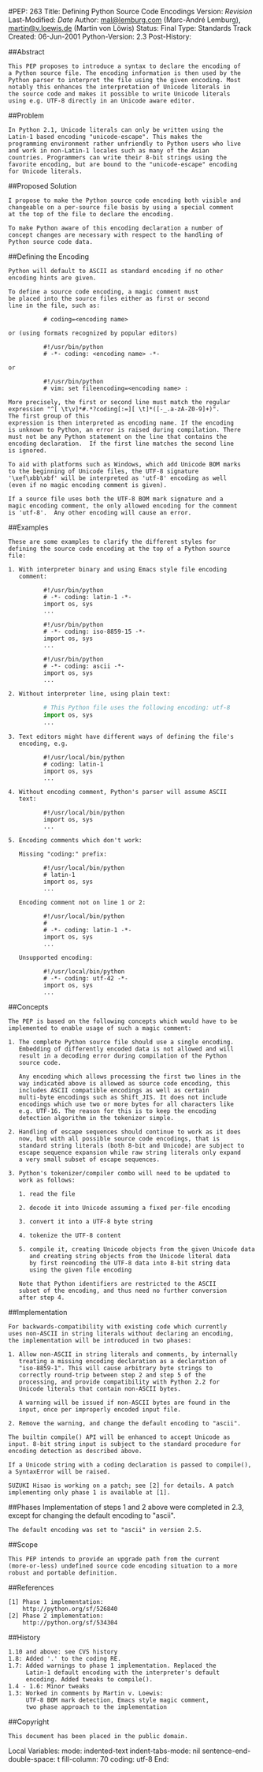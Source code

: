 #PEP: 263
Title: Defining Python Source Code Encodings
Version: $Revision$
Last-Modified: $Date$
Author: mal@lemburg.com (Marc-André Lemburg),
  martin@v.loewis.de (Martin von Löwis)
Status: Final
Type: Standards Track
Created: 06-Jun-2001
Python-Version: 2.3
Post-History: 

##Abstract

    This PEP proposes to introduce a syntax to declare the encoding of
    a Python source file. The encoding information is then used by the
    Python parser to interpret the file using the given encoding. Most
    notably this enhances the interpretation of Unicode literals in
    the source code and makes it possible to write Unicode literals
    using e.g. UTF-8 directly in an Unicode aware editor.

##Problem

    In Python 2.1, Unicode literals can only be written using the
    Latin-1 based encoding "unicode-escape". This makes the
    programming environment rather unfriendly to Python users who live
    and work in non-Latin-1 locales such as many of the Asian 
    countries. Programmers can write their 8-bit strings using the
    favorite encoding, but are bound to the "unicode-escape" encoding
    for Unicode literals.

##Proposed Solution

    I propose to make the Python source code encoding both visible and
    changeable on a per-source file basis by using a special comment
    at the top of the file to declare the encoding.

    To make Python aware of this encoding declaration a number of
    concept changes are necessary with respect to the handling of
    Python source code data.

##Defining the Encoding

    Python will default to ASCII as standard encoding if no other
    encoding hints are given.

    To define a source code encoding, a magic comment must
    be placed into the source files either as first or second
    line in the file, such as:
```
          # coding=<encoding name>
```

    or (using formats recognized by popular editors)
```
          #!/usr/bin/python
          # -*- coding: <encoding name> -*-
```
    or
```
          #!/usr/bin/python
          # vim: set fileencoding=<encoding name> :
```

    More precisely, the first or second line must match the regular
    expression "^[ \t\v]*#.*?coding[:=][ \t]*([-_.a-zA-Z0-9]+)".
    The first group of this
    expression is then interpreted as encoding name. If the encoding
    is unknown to Python, an error is raised during compilation. There
    must not be any Python statement on the line that contains the
    encoding declaration.  If the first line matches the second line
    is ignored.

    To aid with platforms such as Windows, which add Unicode BOM marks
    to the beginning of Unicode files, the UTF-8 signature
    '\xef\xbb\xbf' will be interpreted as 'utf-8' encoding as well
    (even if no magic encoding comment is given).

    If a source file uses both the UTF-8 BOM mark signature and a
    magic encoding comment, the only allowed encoding for the comment
    is 'utf-8'.  Any other encoding will cause an error.

##Examples

    These are some examples to clarify the different styles for
    defining the source code encoding at the top of a Python source
    file:

    1. With interpreter binary and using Emacs style file encoding
       comment:
          
```
          #!/usr/bin/python
          # -*- coding: latin-1 -*-
          import os, sys
          ...
```
          
```
          #!/usr/bin/python
          # -*- coding: iso-8859-15 -*-
          import os, sys
          ...
```
          
```
          #!/usr/bin/python
          # -*- coding: ascii -*-
          import os, sys
          ...
```

    2. Without interpreter line, using plain text:

```python
          # This Python file uses the following encoding: utf-8
          import os, sys
          ...
```

    3. Text editors might have different ways of defining the file's
       encoding, e.g.
          
```
          #!/usr/local/bin/python
          # coding: latin-1
          import os, sys
          ...
```

    4. Without encoding comment, Python's parser will assume ASCII
       text:
          
```
          #!/usr/local/bin/python
          import os, sys
          ...
```

    5. Encoding comments which don't work:

       Missing "coding:" prefix:
          
```
          #!/usr/local/bin/python
          # latin-1
          import os, sys
          ...
```

       Encoding comment not on line 1 or 2:

```
          #!/usr/local/bin/python
          #
          # -*- coding: latin-1 -*-
          import os, sys
          ...
```

       Unsupported encoding:
          
```
          #!/usr/local/bin/python
          # -*- coding: utf-42 -*-
          import os, sys
          ...
```

##Concepts

    The PEP is based on the following concepts which would have to be
    implemented to enable usage of such a magic comment:

    1. The complete Python source file should use a single encoding.
       Embedding of differently encoded data is not allowed and will
       result in a decoding error during compilation of the Python
       source code.

       Any encoding which allows processing the first two lines in the
       way indicated above is allowed as source code encoding, this
       includes ASCII compatible encodings as well as certain
       multi-byte encodings such as Shift_JIS. It does not include
       encodings which use two or more bytes for all characters like
       e.g. UTF-16. The reason for this is to keep the encoding
       detection algorithm in the tokenizer simple.

    2. Handling of escape sequences should continue to work as it does 
       now, but with all possible source code encodings, that is
       standard string literals (both 8-bit and Unicode) are subject to 
       escape sequence expansion while raw string literals only expand
       a very small subset of escape sequences.

    3. Python's tokenizer/compiler combo will need to be updated to
       work as follows:

       1. read the file

       2. decode it into Unicode assuming a fixed per-file encoding

       3. convert it into a UTF-8 byte string

       4. tokenize the UTF-8 content

       5. compile it, creating Unicode objects from the given Unicode data
          and creating string objects from the Unicode literal data
          by first reencoding the UTF-8 data into 8-bit string data
          using the given file encoding

       Note that Python identifiers are restricted to the ASCII
       subset of the encoding, and thus need no further conversion
       after step 4.

##Implementation

    For backwards-compatibility with existing code which currently
    uses non-ASCII in string literals without declaring an encoding,
    the implementation will be introduced in two phases:

    1. Allow non-ASCII in string literals and comments, by internally
       treating a missing encoding declaration as a declaration of
       "iso-8859-1". This will cause arbitrary byte strings to
       correctly round-trip between step 2 and step 5 of the
       processing, and provide compatibility with Python 2.2 for
       Unicode literals that contain non-ASCII bytes.

       A warning will be issued if non-ASCII bytes are found in the
       input, once per improperly encoded input file.

    2. Remove the warning, and change the default encoding to "ascii".

    The builtin compile() API will be enhanced to accept Unicode as
    input. 8-bit string input is subject to the standard procedure for
    encoding detection as described above.

    If a Unicode string with a coding declaration is passed to compile(),
    a SyntaxError will be raised.

    SUZUKI Hisao is working on a patch; see [2] for details. A patch
    implementing only phase 1 is available at [1].

##Phases
    Implementation of steps 1 and 2 above were completed in 2.3,
    except for changing the default encoding to "ascii".

    The default encoding was set to "ascii" in version 2.5.
   
##Scope

    This PEP intends to provide an upgrade path from the current
    (more-or-less) undefined source code encoding situation to a more
    robust and portable definition.

##References

    [1] Phase 1 implementation:
        http://python.org/sf/526840
    [2] Phase 2 implementation:
        http://python.org/sf/534304

##History

    1.10 and above: see CVS history
    1.8: Added '.' to the coding RE.
    1.7: Added warnings to phase 1 implementation. Replaced the
         Latin-1 default encoding with the interpreter's default
         encoding. Added tweaks to compile().
    1.4 - 1.6: Minor tweaks
    1.3: Worked in comments by Martin v. Loewis: 
         UTF-8 BOM mark detection, Emacs style magic comment,
         two phase approach to the implementation

##Copyright

    This document has been placed in the public domain.


Local Variables:
mode: indented-text
indent-tabs-mode: nil
sentence-end-double-space: t
fill-column: 70
coding: utf-8
End:
